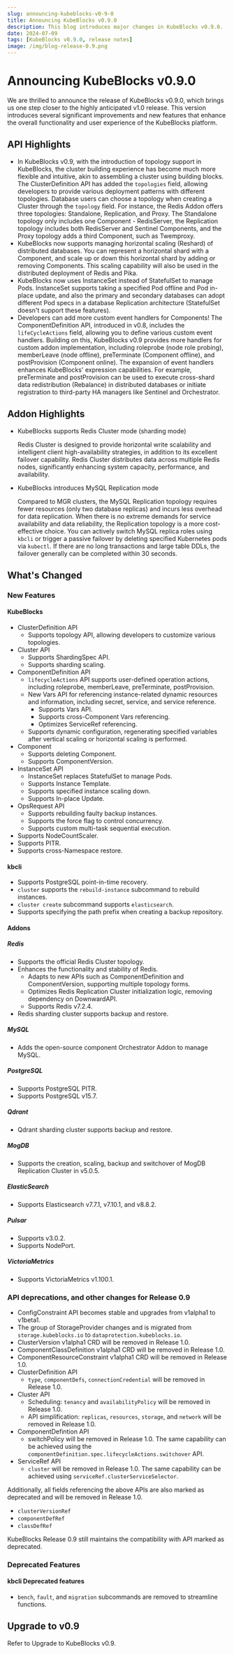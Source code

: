 ```yaml
---
slug: announcing-kubeblocks-v0-9-0
title: Announcing KubeBlocks v0.9.0
description: This blog introduces major changes in KubeBlocks v0.9.0.
date: 2024-07-09
tags: [KubeBlocks v0.9.0, release notes]
image: /img/blog-release-0.9.png
---
```


# Announcing KubeBlocks v0.9.0

We are thrilled to announce the release of KubeBlocks v0.9.0, which brings us one step closer to the highly anticipated v1.0 release. This version introduces several significant improvements and new features that enhance the overall functionality and user experience of the KubeBlocks platform.

## API Highlights

- In KubeBlocks v0.9, with the introduction of topology support in KubeBlocks, the cluster building experience has become much more flexible and intuitive, akin to assembling a cluster using building blocks. The ClusterDefinition API has added the `topologies` field, allowing developers to provide various deployment patterns with different topologies. Database users can choose a topology when creating a Cluster through the `topology` field. For instance, the Redis Addon offers three topologies: Standalone, Replication, and Proxy. The Standalone topology only includes one Component - RedisServer, the Replication topology includes both RedisServer and Sentinel Components, and the Proxy topology adds a third Component, such as Twemproxy.
- KubeBlocks now supports managing horizontal scaling (Reshard) of distributed databases. You can represent a horizontal shard with a Component, and scale up or down this horizontal shard by adding or removing Components. This scaling capability will also be used in the distributed deployment of Redis and Pika.
- KubeBlocks now uses InstanceSet instead of StatefulSet to manage Pods. InstanceSet supports taking a specified Pod offline and Pod in-place update, and also the primary and secondary databases can adopt different Pod specs in a database Replication architecture (StatefulSet doesn't support these features).
- Developers can add more custom event handlers for Components! The ComponentDefinition API, introduced in v0.8, includes the `lifeCycleActions` field, allowing you to define various custom event handlers. Building on this, KubeBlocks v0.9 provides more handlers for custom addon implementation, including roleprobe (node role probing), memberLeave (node offline), preTerminate (Component offline), and postProvision (Component online). The expansion of event handlers enhances KubeBlocks' expression capabilities. For example, preTerminate and postProvision can be used to execute cross-shard data redistribution (Rebalance) in distributed databases or initiate registration to third-party HA managers like Sentinel and Orchestrator.

## Addon Highlights

- KubeBlocks supports Redis Cluster mode (sharding mode)
  
  Redis Cluster is designed to provide horizontal write scalability and intelligent client high-availability strategies, in addition to its excellent failover capability. Redis Cluster distributes data across multiple Redis nodes, significantly enhancing system capacity, performance, and availability.

- KubeBlocks introduces MySQL Replication mode
  
  Compared to MGR clusters, the MySQL Replication topology requires fewer resources (only two database replicas) and incurs less overhead for data replication. When there is no extreme demands for service availability and data reliability, the Replication topology is a more cost-effective choice. You can actively switch MySQL replica roles using `kbcli` or trigger a passive failover by deleting specified Kubernetes pods via `kubectl`. If there are no long transactions and large table DDLs, the failover generally can be completed within 30 seconds.

## What's Changed

### New Features

#### KubeBlocks

- ClusterDefinition API
  - Supports topology API, allowing developers to customize various topologies.
- Cluster API
  - Supports ShardingSpec API.
  - Supports sharding scaling.
- ComponentDefinition  API
  - `lifecycleActions` API supports user-defined operation actions, including roleprobe, memberLeave, preTerminate, postProvision.
  - New Vars API for referencing instance-related dynamic resources and information, including secret, service, and service reference.
    - Supports Vars API.
    - Supports cross-Component Vars referencing.
    - Optimizes ServiceRef referencing.
  - Supports dynamic configuration, regenerating specified variables after vertical scaling or horizontal scaling is performed.
- Component
  - Supports deleting Component.
  - Supports ComponentVersion.
- InstanceSet API
  - InstanceSet replaces StatefulSet to manage Pods.
  - Supports Instance Template.
  - Supports specified instance scaling down.
  - Supports In-place Update.
- OpsRequest API
  - Supports rebuilding faulty backup instances.
  - Supports the force flag to control concurrency.
  - Supports custom multi-task sequential execution.
- Supports NodeCountScaler.
- Supports PITR.
- Supports cross-Namespace restore.

#### kbcli

- Supports PostgreSQL point-in-time recovery.
- `cluster` supports the `rebuild-instance` subcommand to rebuild instances.
- `cluster create` subcommand supports `elasticsearch`.
- Supports specifying the path prefix when creating a backup repository.

#### Addons

##### Redis

- Supports the official Redis Cluster topology.
- Enhances the functionality and stability of Redis.
  - Adapts to new APIs such as ComponentDefinition and ComponentVersion, supporting multiple topology forms.
  - Optimizes Redis Replication Cluster initialization logic, removing dependency on DownwardAPI.
  - Supports Redis v7.2.4.
- Redis sharding cluster supports backup and restore.

##### MySQL

- Adds the open-source component Orchestrator Addon to manage MySQL.

##### PostgreSQL

- Supports PostgreSQL PITR.
- Supports PostgreSQL v15.7.

##### Qdrant

- Qdrant sharding cluster supports backup and restore.

##### MogDB

- Supports the creation, scaling, backup and switchover of MogDB Replication Cluster in v5.0.5.

##### ElasticSearch

- Supports Elasticsearch v7.7.1, v7.10.1, and v8.8.2.

##### Pulsar

- Supports v3.0.2.
- Supports NodePort.

##### VictoriaMetrics

- Supports VictoriaMetrics v1.100.1.

### API  deprecations, and other changes for Release 0.9

- ConfigConstraint API becomes stable and upgrades from v1alpha1 to v1beta1.
- The group of StorageProvider changes and is migrated from `storage.kubeblocks.io` to `dataprotection.kubeblocks.io`.
- ClusterVersion v1alpha1 CRD will be removed in Release 1.0.
- ComponentClassDefinition v1alpha1 CRD will be removed in Release 1.0.
- ComponentResourceConstraint v1alpha1 CRD will be removed in Release 1.0.
- ClusterDefinition API
  - `type`, `componentDefs`, `connectionCredential` will be removed in Release 1.0.
- Cluster API
  - Scheduling: `tenancy` and `availabilityPolicy` will be removed in Release 1.0.
  - API simplification: `replicas`, `resources`, `storage`, and `network` will be removed in Release 1.0.
- ComponentDefintion  API
  - switchPolicy will be removed in Release 1.0. The same capability can be achieved using the `componentDefinition.spec.lifecycleActions.switchover` API.
- ServiceRef API
  - `cluster` will be removed in Release 1.0. The same capability can be achieved using `serviceRef.clusterServiceSelector`.

Additionally, all fields referencing the above APIs are also marked as deprecated and will be removed in Release 1.0.

- `clusterVersionRef`
- `componentDefRef`
- `classDefRef`

KubeBlocks Release 0.9 still maintains the compatibility with API marked as deprecated.

### Deprecated Features

#### kbcli Deprecated features

- `bench`, `fault`, and `migration` subcommands are removed to streamline functions.

## Upgrade to v0.9

Refer to Upgrade to KubeBlocks v0.9.
